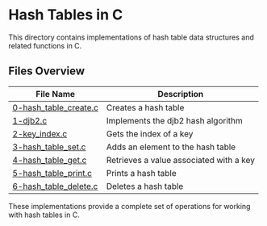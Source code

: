 # Hash Tables in C

This directory contains implementations of hash table data structures and related functions in C.

## Files Overview

| File Name | Description |
|-----------|-------------|
| [0-hash_table_create.c](0-hash_table_create.c) | Creates a hash table |
| [1-djb2.c](1-djb2.c) | Implements the djb2 hash algorithm |
| [2-key_index.c](2-key_index.c) | Gets the index of a key |
| [3-hash_table_set.c](3-hash_table_set.c) | Adds an element to the hash table |
| [4-hash_table_get.c](4-hash_table_get.c) | Retrieves a value associated with a key |
| [5-hash_table_print.c](5-hash_table_print.c) | Prints a hash table |
| [6-hash_table_delete.c](6-hash_table_delete.c) | Deletes a hash table |

These implementations provide a complete set of operations for working with hash tables in C.
